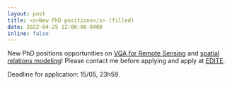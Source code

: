 ```yaml
---
layout: post
title: <s>New PhD positions</s> (filled)
date: 2022-04-25 12:00:00-0400
inline: false
---
```


New PhD positions opportunities on <a href="https://myedb.edite-de-paris.fr/PRD_View/8311/">VQA for Remote Sensing</a> and <a href="https://myedb.edite-de-paris.fr/PRD_View/8129/">spatial relations modeling</a>! Please contact me before applying and apply at <a href="https://www.edite-de-paris.fr/candidature-contrat-doctoraux/">EDITE</a>.

Deadline for application: 15/05, 23h59.